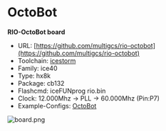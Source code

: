 # OctoBot
**RIO-OctoBot board**

* URL: [https://github.com/multigcs/rio-octobot](https://github.com/multigcs/rio-octobot)
* Toolchain: [icestorm](../../generator/toolchains/icestorm/README.md)
* Family: ice40
* Type: hx8k
* Package: cb132
* Flashcmd: iceFUNprog rio.bin
* Clock: 12.000Mhz -> PLL -> 60.000Mhz (Pin:P7)
* Example-Configs: [OctoBot](../../configs/OctoBot)

![board.png](board.png)

